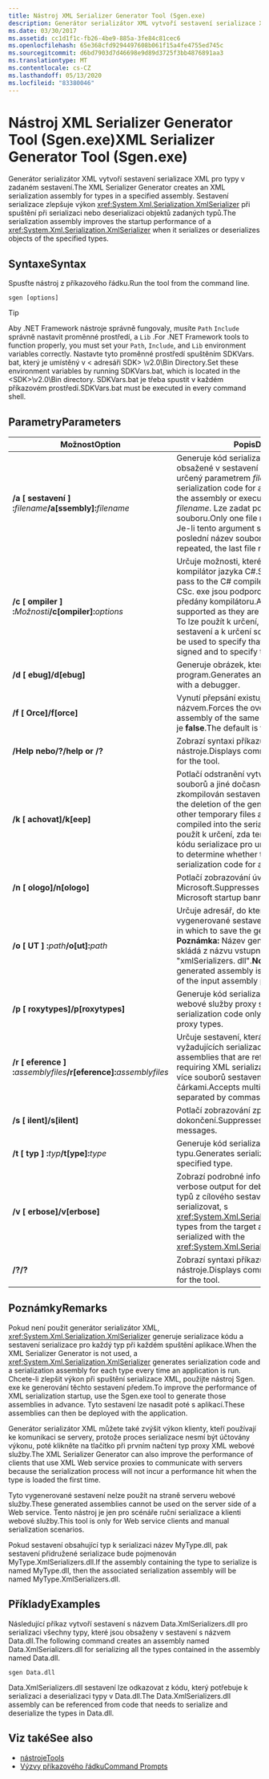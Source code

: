 ```yaml
---
title: Nástroj XML Serializer Generator Tool (Sgen.exe)
description: Generátor serializátor XML vytvoří sestavení serializace XML pro typy v sestavení, což vylepšuje výkon při spuštění objektu XmlSerializer.
ms.date: 03/30/2017
ms.assetid: cc1d1f1c-fb26-4be9-885a-3fe84c81cec6
ms.openlocfilehash: 65e368cfd9294497608b061f15a4fe4755ed745c
ms.sourcegitcommit: d6bd7903d7d46698e9d89d3725f3bb4876891aa3
ms.translationtype: MT
ms.contentlocale: cs-CZ
ms.lasthandoff: 05/13/2020
ms.locfileid: "83380046"
---
```

# <a name="xml-serializer-generator-tool-sgenexe"></a><span data-ttu-id="e10fe-103">Nástroj XML Serializer Generator Tool (Sgen.exe)</span><span class="sxs-lookup"><span data-stu-id="e10fe-103">XML Serializer Generator Tool (Sgen.exe)</span></span>

<span data-ttu-id="e10fe-104">Generátor serializátor XML vytvoří sestavení serializace XML pro typy v zadaném sestavení.</span><span class="sxs-lookup"><span data-stu-id="e10fe-104">The XML Serializer Generator creates an XML serialization assembly for types in a specified assembly.</span></span> <span data-ttu-id="e10fe-105">Sestavení serializace zlepšuje výkon <xref:System.Xml.Serialization.XmlSerializer> při spuštění při serializaci nebo deserializaci objektů zadaných typů.</span><span class="sxs-lookup"><span data-stu-id="e10fe-105">The serialization assembly improves the startup performance of a <xref:System.Xml.Serialization.XmlSerializer> when it serializes or deserializes objects of the specified types.</span></span>
  
## <a name="syntax"></a><span data-ttu-id="e10fe-106">Syntaxe</span><span class="sxs-lookup"><span data-stu-id="e10fe-106">Syntax</span></span>

<span data-ttu-id="e10fe-107">Spusťte nástroj z příkazového řádku.</span><span class="sxs-lookup"><span data-stu-id="e10fe-107">Run the tool from the command line.</span></span>
  
```console  
sgen [options]  
```
  
> [!TIP]
> <span data-ttu-id="e10fe-108">Aby .NET Framework nástroje správně fungovaly, musíte `Path` `Include` správně nastavit proměnné prostředí, a `Lib` .</span><span class="sxs-lookup"><span data-stu-id="e10fe-108">For .NET Framework tools to function properly, you must set your `Path`, `Include`, and `Lib` environment variables correctly.</span></span> <span data-ttu-id="e10fe-109">Nastavte tyto proměnné prostředí spuštěním SDKVars. bat, který je umístěný v \< adresáři SDK> \v2.0\Bin Directory.</span><span class="sxs-lookup"><span data-stu-id="e10fe-109">Set these environment variables by running SDKVars.bat, which is located in the \<SDK>\v2.0\Bin directory.</span></span> <span data-ttu-id="e10fe-110">SDKVars.bat je třeba spustit v každém příkazovém prostředí.</span><span class="sxs-lookup"><span data-stu-id="e10fe-110">SDKVars.bat must be executed in every command shell.</span></span>
  
## <a name="parameters"></a><span data-ttu-id="e10fe-111">Parametry</span><span class="sxs-lookup"><span data-stu-id="e10fe-111">Parameters</span></span>  
  
|<span data-ttu-id="e10fe-112">Možnost</span><span class="sxs-lookup"><span data-stu-id="e10fe-112">Option</span></span>|<span data-ttu-id="e10fe-113">Popis</span><span class="sxs-lookup"><span data-stu-id="e10fe-113">Description</span></span>|  
|------------|-----------------|  
|<span data-ttu-id="e10fe-114">**/a \[ sestavení \] :**_filename_</span><span class="sxs-lookup"><span data-stu-id="e10fe-114">**/a\[ssembly\]:**_filename_</span></span>|<span data-ttu-id="e10fe-115">Generuje kód serializace pro všechny typy obsažené v sestavení nebo spustitelný soubor určený parametrem *filename*.</span><span class="sxs-lookup"><span data-stu-id="e10fe-115">Generates serialization code for all the types contained in the assembly or executable specified by *filename*.</span></span> <span data-ttu-id="e10fe-116">Lze zadat pouze jeden název souboru.</span><span class="sxs-lookup"><span data-stu-id="e10fe-116">Only one file name can be provided.</span></span> <span data-ttu-id="e10fe-117">Je-li tento argument se opakuje, se používá poslední název souboru.</span><span class="sxs-lookup"><span data-stu-id="e10fe-117">If this argument is repeated, the last file name is used.</span></span>|  
|<span data-ttu-id="e10fe-118">**/c \[ ompiler \] :**_Možnosti_</span><span class="sxs-lookup"><span data-stu-id="e10fe-118">**/c\[ompiler\]:**_options_</span></span>|<span data-ttu-id="e10fe-119">Určuje možnosti, které mají být předána do kompilátor jazyka C#.</span><span class="sxs-lookup"><span data-stu-id="e10fe-119">Specifies the options to pass to the C# compiler.</span></span> <span data-ttu-id="e10fe-120">Všechny možnosti CSc. exe jsou podporovány, protože jsou předány kompilátoru.</span><span class="sxs-lookup"><span data-stu-id="e10fe-120">All csc.exe options are supported as they are passed to the compiler.</span></span> <span data-ttu-id="e10fe-121">To lze použít k určení, že by měl být podepsáno sestavení a k určení souboru s klíčem.</span><span class="sxs-lookup"><span data-stu-id="e10fe-121">This can be used to specify that the assembly should be signed and to specify the key file.</span></span>|  
|<span data-ttu-id="e10fe-122">**/d \[ ebug\]**</span><span class="sxs-lookup"><span data-stu-id="e10fe-122">**/d\[ebug\]**</span></span>|<span data-ttu-id="e10fe-123">Generuje obrázek, který lze použít se ladicí program.</span><span class="sxs-lookup"><span data-stu-id="e10fe-123">Generates an image that can be used with a debugger.</span></span>|  
|<span data-ttu-id="e10fe-124">**/f \[ Orce\]**</span><span class="sxs-lookup"><span data-stu-id="e10fe-124">**/f\[orce\]**</span></span>|<span data-ttu-id="e10fe-125">Vynutí přepsání existující sestavení se stejným názvem.</span><span class="sxs-lookup"><span data-stu-id="e10fe-125">Forces the overwriting of an existing assembly of the same name.</span></span> <span data-ttu-id="e10fe-126">Výchozí hodnota je **false**.</span><span class="sxs-lookup"><span data-stu-id="e10fe-126">The default is **false**.</span></span>|  
|<span data-ttu-id="e10fe-127">**/Help nebo/?**</span><span class="sxs-lookup"><span data-stu-id="e10fe-127">**/help or /?**</span></span>|<span data-ttu-id="e10fe-128">Zobrazí syntaxi příkazu a možnosti nástroje.</span><span class="sxs-lookup"><span data-stu-id="e10fe-128">Displays command syntax and options for the tool.</span></span>|  
|<span data-ttu-id="e10fe-129">**/k \[ achovat\]**</span><span class="sxs-lookup"><span data-stu-id="e10fe-129">**/k\[eep\]**</span></span>|<span data-ttu-id="e10fe-130">Potlačí odstranění vytvořených zdrojových souborů a jiné dočasné soubory, poté, co byl zkompilován sestavení serializace.</span><span class="sxs-lookup"><span data-stu-id="e10fe-130">Suppresses the deletion of the generated source files and other temporary files after they have been compiled into the serialization assembly.</span></span> <span data-ttu-id="e10fe-131">To lze použít k určení, zda tento nástroj je generování kódu serializace pro určitý typ.</span><span class="sxs-lookup"><span data-stu-id="e10fe-131">This can be used to determine whether the tool is generating serialization code for a particular type.</span></span>|  
|<span data-ttu-id="e10fe-132">**/n \[ ologo\]**</span><span class="sxs-lookup"><span data-stu-id="e10fe-132">**/n\[ologo\]**</span></span>|<span data-ttu-id="e10fe-133">Potlačí zobrazování úvodní nápis společnosti Microsoft.</span><span class="sxs-lookup"><span data-stu-id="e10fe-133">Suppresses the display of the Microsoft startup banner.</span></span>|  
|<span data-ttu-id="e10fe-134">**/o \[ UT \] :**_path_</span><span class="sxs-lookup"><span data-stu-id="e10fe-134">**/o\[ut\]:**_path_</span></span>|<span data-ttu-id="e10fe-135">Určuje adresář, do kterého chcete uložit vygenerované sestavení.</span><span class="sxs-lookup"><span data-stu-id="e10fe-135">Specifies the directory in which to save the generated assembly.</span></span> <span data-ttu-id="e10fe-136">**Poznámka:**  Název generovaného sestavení se skládá z názvu vstupního sestavení plus "xmlSerializers. dll".</span><span class="sxs-lookup"><span data-stu-id="e10fe-136">**Note:**  The name of the generated assembly is composed of the name of the input assembly plus "xmlSerializers.dll".</span></span>|  
|<span data-ttu-id="e10fe-137">**/p \[ roxytypes\]**</span><span class="sxs-lookup"><span data-stu-id="e10fe-137">**/p\[roxytypes\]**</span></span>|<span data-ttu-id="e10fe-138">Generuje kód serializace pouze pro typy XML webové služby proxy serveru.</span><span class="sxs-lookup"><span data-stu-id="e10fe-138">Generates serialization code only for the XML Web service proxy types.</span></span>|  
|<span data-ttu-id="e10fe-139">**/r \[ eference \] :**_assemblyfiles_</span><span class="sxs-lookup"><span data-stu-id="e10fe-139">**/r\[eference\]:**_assemblyfiles_</span></span>|<span data-ttu-id="e10fe-140">Určuje sestavení, která je odkazováno dle typy vyžadujících serializace XML.</span><span class="sxs-lookup"><span data-stu-id="e10fe-140">Specifies the assemblies that are referenced by the types requiring XML serialization.</span></span> <span data-ttu-id="e10fe-141">Je možné zadat více souborů sestavení, oddělených čárkami.</span><span class="sxs-lookup"><span data-stu-id="e10fe-141">Accepts multiple assembly files separated by commas.</span></span>|  
|<span data-ttu-id="e10fe-142">**/s \[ ilent\]**</span><span class="sxs-lookup"><span data-stu-id="e10fe-142">**/s\[ilent\]**</span></span>|<span data-ttu-id="e10fe-143">Potlačí zobrazování zpráv o úspěšném dokončení.</span><span class="sxs-lookup"><span data-stu-id="e10fe-143">Suppresses the display of success messages.</span></span>|  
|<span data-ttu-id="e10fe-144">**/t \[ typ \] :**_typ_</span><span class="sxs-lookup"><span data-stu-id="e10fe-144">**/t\[ype\]:**_type_</span></span>|<span data-ttu-id="e10fe-145">Generuje kód serializace pouze u zadaného typu.</span><span class="sxs-lookup"><span data-stu-id="e10fe-145">Generates serialization code only for the specified type.</span></span>|  
|<span data-ttu-id="e10fe-146">**/v \[ erbose\]**</span><span class="sxs-lookup"><span data-stu-id="e10fe-146">**/v\[erbose\]**</span></span>|<span data-ttu-id="e10fe-147">Zobrazí podrobné informace pro ladění.</span><span class="sxs-lookup"><span data-stu-id="e10fe-147">Displays verbose output for debugging.</span></span> <span data-ttu-id="e10fe-148">Zobrazí seznam typů z cílového sestavení, které nelze serializovat, s <xref:System.Xml.Serialization.XmlSerializer>.</span><span class="sxs-lookup"><span data-stu-id="e10fe-148">Lists types from the target assembly that cannot be serialized with the <xref:System.Xml.Serialization.XmlSerializer>.</span></span>|  
|<span data-ttu-id="e10fe-149">**/?**</span><span class="sxs-lookup"><span data-stu-id="e10fe-149">**/?**</span></span>|<span data-ttu-id="e10fe-150">Zobrazí syntaxi příkazu a možnosti nástroje.</span><span class="sxs-lookup"><span data-stu-id="e10fe-150">Displays command syntax and options for the tool.</span></span>|  
  
## <a name="remarks"></a><span data-ttu-id="e10fe-151">Poznámky</span><span class="sxs-lookup"><span data-stu-id="e10fe-151">Remarks</span></span>  
 <span data-ttu-id="e10fe-152">Pokud není použit generátor serializátor XML, <xref:System.Xml.Serialization.XmlSerializer> generuje serializace kódu a sestavení serializace pro každý typ při každém spuštění aplikace.</span><span class="sxs-lookup"><span data-stu-id="e10fe-152">When the XML Serializer Generator is not used, a <xref:System.Xml.Serialization.XmlSerializer> generates serialization code and a serialization assembly for each type every time an application is run.</span></span> <span data-ttu-id="e10fe-153">Chcete-li zlepšit výkon při spuštění serializace XML, použijte nástroj Sgen. exe ke generování těchto sestavení předem.</span><span class="sxs-lookup"><span data-stu-id="e10fe-153">To improve the performance of XML serialization startup, use the Sgen.exe tool to generate those assemblies in advance.</span></span> <span data-ttu-id="e10fe-154">Tyto sestavení lze nasadit poté s aplikací.</span><span class="sxs-lookup"><span data-stu-id="e10fe-154">These assemblies can then be deployed with the application.</span></span>  
  
 <span data-ttu-id="e10fe-155">Generátor serializátor XML můžete také zvýšit výkon klienty, kteří používají ke komunikaci se servery, protože proces serializace nesmí být účtovány výkonu, poté klikněte na tlačítko při prvním načtení typ proxy XML webové služby.</span><span class="sxs-lookup"><span data-stu-id="e10fe-155">The XML Serializer Generator can also improve the performance of clients that use XML Web service proxies to communicate with servers because the serialization process will not incur a performance hit when the type is loaded the first time.</span></span>  
  
 <span data-ttu-id="e10fe-156">Tyto vygenerované sestavení nelze použít na straně serveru webové služby.</span><span class="sxs-lookup"><span data-stu-id="e10fe-156">These generated assemblies cannot be used on the server side of a Web service.</span></span> <span data-ttu-id="e10fe-157">Tento nástroj je jen pro scénáře ruční serializace a klienti webové služby.</span><span class="sxs-lookup"><span data-stu-id="e10fe-157">This tool is only for Web service clients and manual serialization scenarios.</span></span>  
  
 <span data-ttu-id="e10fe-158">Pokud sestavení obsahující typ k serializaci název MyType.dll, pak sestavení přidružené serializace bude pojmenován MyType.XmlSerializers.dll.</span><span class="sxs-lookup"><span data-stu-id="e10fe-158">If the assembly containing the type to serialize is named MyType.dll, then the associated serialization assembly will be named MyType.XmlSerializers.dll.</span></span>  
  
## <a name="examples"></a><span data-ttu-id="e10fe-159">Příklady</span><span class="sxs-lookup"><span data-stu-id="e10fe-159">Examples</span></span>  
 <span data-ttu-id="e10fe-160">Následující příkaz vytvoří sestavení s názvem Data.XmlSerializers.dll pro serializaci všechny typy, které jsou obsaženy v sestavení s názvem Data.dll.</span><span class="sxs-lookup"><span data-stu-id="e10fe-160">The following command creates an assembly named Data.XmlSerializers.dll for serializing all the types contained in the assembly named Data.dll.</span></span>  
  
```console  
sgen Data.dll
```  
  
 <span data-ttu-id="e10fe-161">Data.XmlSerializers.dll sestavení lze odkazovat z kódu, který potřebuje k serializaci a deserializaci typy v Data.dll.</span><span class="sxs-lookup"><span data-stu-id="e10fe-161">The Data.XmlSerializers.dll assembly can be referenced from code that needs to serialize and deserialize the types in Data.dll.</span></span>  
  
## <a name="see-also"></a><span data-ttu-id="e10fe-162">Viz také</span><span class="sxs-lookup"><span data-stu-id="e10fe-162">See also</span></span>

- [<span data-ttu-id="e10fe-163">nástroje</span><span class="sxs-lookup"><span data-stu-id="e10fe-163">Tools</span></span>](../../../docs/framework/tools/index.md)
- [<span data-ttu-id="e10fe-164">Výzvy příkazového řádku</span><span class="sxs-lookup"><span data-stu-id="e10fe-164">Command Prompts</span></span>](../../../docs/framework/tools/developer-command-prompt-for-vs.md)
